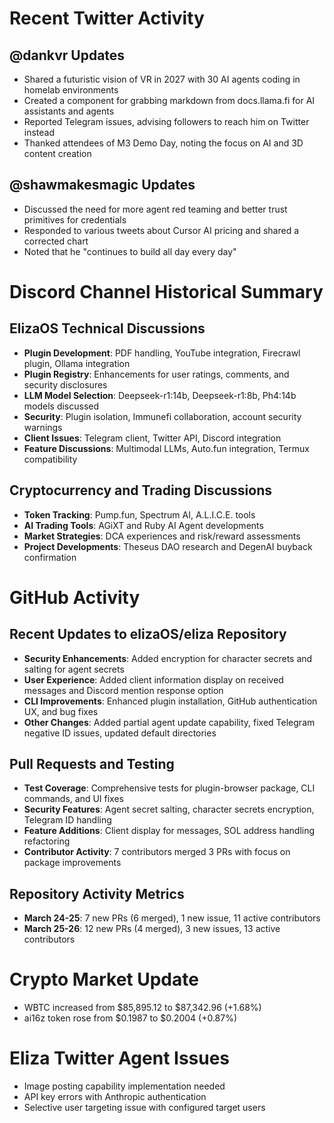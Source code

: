 # Recent Twitter Activity

## @dankvr Updates
- Shared a futuristic vision of VR in 2027 with 30 AI agents coding in homelab environments
- Created a component for grabbing markdown from docs.llama.fi for AI assistants and agents
- Reported Telegram issues, advising followers to reach him on Twitter instead
- Thanked attendees of M3 Demo Day, noting the focus on AI and 3D content creation

## @shawmakesmagic Updates
- Discussed the need for more agent red teaming and better trust primitives for credentials
- Responded to various tweets about Cursor AI pricing and shared a corrected chart
- Noted that he "continues to build all day every day"

# Discord Channel Historical Summary

## ElizaOS Technical Discussions
- **Plugin Development**: PDF handling, YouTube integration, Firecrawl plugin, Ollama integration
- **Plugin Registry**: Enhancements for user ratings, comments, and security disclosures
- **LLM Model Selection**: Deepseek-r1:14b, Deepseek-r1:8b, Ph4:14b models discussed
- **Security**: Plugin isolation, Immunefi collaboration, account security warnings
- **Client Issues**: Telegram client, Twitter API, Discord integration
- **Feature Discussions**: Multimodal LLMs, Auto.fun integration, Termux compatibility

## Cryptocurrency and Trading Discussions
- **Token Tracking**: Pump.fun, Spectrum AI, A.L.I.C.E. tools
- **AI Trading Tools**: AGiXT and Ruby AI Agent developments
- **Market Strategies**: DCA experiences and risk/reward assessments
- **Project Developments**: Theseus DAO research and DegenAI buyback confirmation

# GitHub Activity

## Recent Updates to elizaOS/eliza Repository
- **Security Enhancements**: Added encryption for character secrets and salting for agent secrets
- **User Experience**: Added client information display on received messages and Discord mention response option
- **CLI Improvements**: Enhanced plugin installation, GitHub authentication UX, and bug fixes
- **Other Changes**: Added partial agent update capability, fixed Telegram negative ID issues, updated default directories

## Pull Requests and Testing
- **Test Coverage**: Comprehensive tests for plugin-browser package, CLI commands, and UI fixes
- **Security Features**: Agent secret salting, character secrets encryption, Telegram ID handling
- **Feature Additions**: Client display for messages, SOL address handling refactoring
- **Contributor Activity**: 7 contributors merged 3 PRs with focus on package improvements

## Repository Activity Metrics
- **March 24-25**: 7 new PRs (6 merged), 1 new issue, 11 active contributors
- **March 25-26**: 12 new PRs (4 merged), 3 new issues, 13 active contributors

# Crypto Market Update
- WBTC increased from $85,895.12 to $87,342.96 (+1.68%)
- ai16z token rose from $0.1987 to $0.2004 (+0.87%)

# Eliza Twitter Agent Issues
- Image posting capability implementation needed
- API key errors with Anthropic authentication
- Selective user targeting issue with configured target users